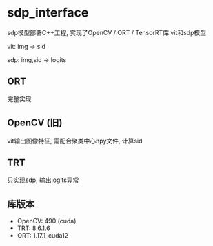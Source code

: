 # sdp_interface
sdp模型部署C++工程, 实现了OpenCV / ORT / TensorRT库
vit和sdp模型

vit: img -> sid

sdp: img,sid -> logits 

## ORT 
完整实现

## OpenCV (旧)
vit输出图像特征, 需配合聚类中心npy文件, 计算sid

## TRT
只实现sdp, 输出logits异常

## 库版本
- OpenCV: 490 (cuda)
- TRT: 8.6.1.6
- ORT: 1.17.1_cuda12
